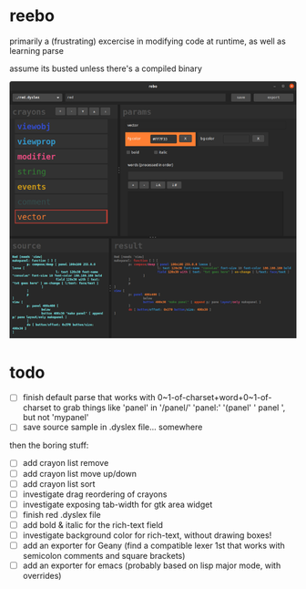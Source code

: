 # reebo
primarily a (frustrating) excercise in modifying code at runtime, as well as learning parse

assume its busted unless there's a compiled binary

![screenie](210408_reebo_screenie_x700.png)

# todo
- [ ] finish default parse that works with 0\~1-of-charset+word+0\~1-of-charset to grab things like 'panel' in '/panel/' 'panel:' '(panel' ' panel ', but not 'mypanel'
- [ ] save source sample in .dyslex file... somewhere

then the boring stuff:
- [ ] add crayon list remove
- [ ] add crayon list move up/down
- [ ] add crayon list sort
- [ ] investigate drag reordering of crayons
- [ ] investigate exposing tab-width for gtk area widget
- [ ] finish red .dyslex file
- [ ] add bold & italic for the rich-text field
- [ ] investigate background color for rich-text, without drawing boxes!
- [ ] add an exporter for Geany (find a compatible lexer 1st that works with semicolon comments and square brackets)
- [ ] add an exporter for emacs (probably based on lisp major mode, with overrides)
